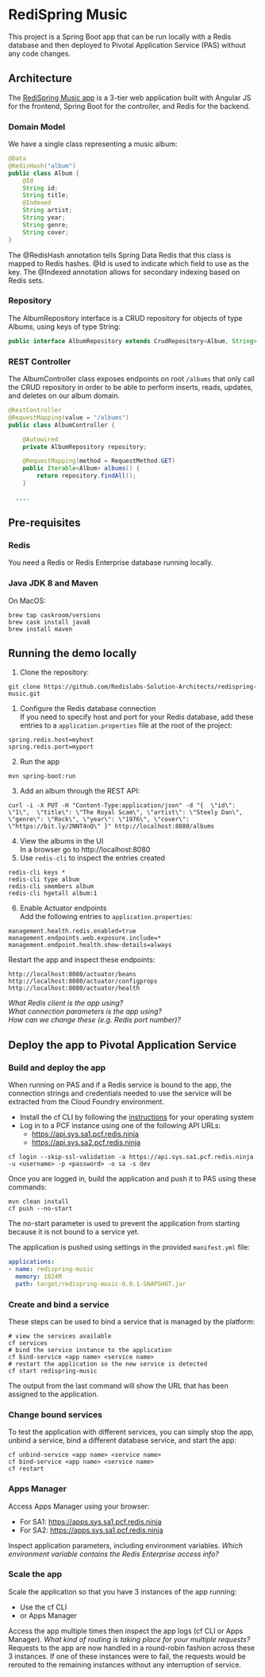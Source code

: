 # RediSpring Music
This project is a Spring Boot app that can be run locally with a Redis database and then deployed to Pivotal Application Service (PAS) without any code changes.

## Architecture
The [RediSpring Music app](https://github.com/Redislabs-Solution-Architects/redispring-music) is a 3-tier web application built with Angular JS for the frontend, Spring Boot for the controller, and Redis for the backend.

### Domain Model
We have a single class representing a music album:
```java
@Data
@RedisHash("album")
public class Album {
	@Id
	String id;
	String title;
	@Indexed
	String artist;
	String year;
	String genre;
	String cover;
}
```
The @RedisHash annotation tells Spring Data Redis that this class is mapped to Redis hashes. @Id is used to indicate which field to use as the key. The @Indexed annotation allows for secondary indexing based on Redis sets.

### Repository
The AlbumRepository interface is a CRUD repository for objects of type Albums, using keys of type String:
```java
public interface AlbumRepository extends CrudRepository<Album, String> { }
```

### REST Controller
The AlbumController class exposes endpoints on root `/albums` that only call the CRUD repository in order to be able to perform inserts, reads, updates, and deletes on our album domain.
```java
@RestController
@RequestMapping(value = "/albums")
public class AlbumController {

	@Autowired
	private AlbumRepository repository;

	@RequestMapping(method = RequestMethod.GET)
	public Iterable<Album> albums() {
		return repository.findAll();
	}
  
  ....
```

## Pre-requisites

### Redis

You need a Redis or Redis Enterprise database running locally.

### Java JDK 8 and Maven

On MacOS:
```shell
brew tap caskroom/versions
brew cask install java8
brew install maven
```

## Running the demo locally

1. Clone the repository:
```
git clone https://github.com/Redislabs-Solution-Architects/redispring-music.git
```
1. Configure the Redis database connection  
If you need to specify host and port for your Redis database, add these entries to a `application.properties` file at the root of the project:
```
spring.redis.host=myhost
spring.redis.port=myport
```
2. Run the app  
```
mvn spring-boot:run 
```
3. Add an album through the REST API:  
```
curl -i -X PUT -H "Content-Type:application/json" -d "{  \"id\": \"1\",  \"title\": \"The Royal Scam\", \"artist\": \"Steely Dan\", \"genre\": \"Rock\", \"year\": \"1976\", \"cover\": \"https://bit.ly/2NNT4nQ\" }" http://localhost:8080/albums
```
4. View the albums in the UI  
In a browser go to  http://localhost:8080
5. Use `redis-cli` to inspect the entries created  
```
redis-cli keys *
redis-cli type album
redis-cli smembers album
redis-cli hgetall album:1
```
6. Enable Actuator endpoints  
Add the following entries to `application.properties`:
```
management.health.redis.enabled=true
management.endpoints.web.exposure.include=*
management.endpoint.health.show-details=always
```
Restart the app and inspect these endpoints:
```
http://localhost:8080/actuator/beans
http://localhost:8080/actuator/configprops
http://localhost:8080/actuator/health
```
*What Redis client is the app using?*  
*What connection parameters is the app using?*  
*How can we change these (e.g. Redis port number)?*


## Deploy the app to Pivotal Application Service

### Build and deploy the app

When running on PAS and if a Redis service is bound to the app, the connection strings and credentials needed to use the service will be extracted from the Cloud Foundry environment.

* Install the cf CLI by following the [instructions](https://docs.run.pivotal.io/cf-cli/install-go-cli.html) for your operating system
* Log in to a PCF instance using one of the following API URLs:
  * https://api.sys.sa1.pcf.redis.ninja
  * https://api.sys.sa2.pcf.redis.ninja
```
cf login --skip-ssl-validation -a https://api.sys.sa1.pcf.redis.ninja -u <username> -p <password> -o sa -s dev
```
  
Once you are logged in, build the application and push it to PAS using these commands:
```
mvn clean install
cf push --no-start
```
The no-start parameter is used to prevent the application from starting because it is not bound to a service yet.

The application is pushed using settings in the provided `manifest.yml` file:
```yaml
applications:
- name: redispring-music
  memory: 1024M
  path: target/redispring-music-0.0.1-SNAPSHOT.jar
```

### Create and bind a service

These steps can be used to bind a service that is managed by the platform: 

```shell
# view the services available
cf services
# bind the service instance to the application
cf bind-service <app name> <service name>
# restart the application so the new service is detected
cf start redispring-music
```

The output from the last command will show the URL that has been assigned to the application.

### Change bound services

To test the application with different services, you can simply stop the app, unbind a service, bind a different database service, and start the app:

```shell
cf unbind-service <app name> <service name>
cf bind-service <app name> <service name>
cf restart
```


### Apps Manager
Access Apps Manager using your browser:
* For SA1: https://apps.sys.sa1.pcf.redis.ninja
* For SA2: https://apps.sys.sa1.pcf.redis.ninja

Inspect application parameters, including environment variables.
*Which environment variable contains the Redis Enterprise access info?*
 
### Scale the app
Scale the application so that you have 3 instances of the app running:
* Use the cf CLI
* or Apps Manager

Access the app multiple times then inspect the app logs (cf CLI or Apps Manager).
*What kind of routing is taking place for your multiple requests?*   
Requests to the app are now handled in a round-robin fashion across these 3 instances. If one of these instances were to fail, the requests would be rerouted to the remaining instances without any interruption of service.

